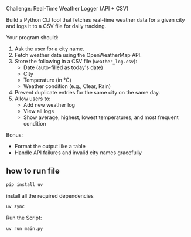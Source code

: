 Challenge: Real-Time Weather Logger (API + CSV)

Build a Python CLI tool that fetches real-time weather data for a given city and logs it to a CSV file for daily tracking.

Your program should:

1. Ask the user for a city name.
2. Fetch weather data using the OpenWeatherMap API.
3. Store the following in a CSV file (`weather_log.csv`):
   - Date (auto-filled as today's date)
   - City
   - Temperature (in °C)
   - Weather condition (e.g., Clear, Rain)
4. Prevent duplicate entries for the same city on the same day.
5. Allow users to:
   - Add new weather log
   - View all logs
   - Show average, highest, lowest temperatures, and most frequent condition

Bonus:

- Format the output like a table
- Handle API failures and invalid city names gracefully

## how to run file

```bash
pip install uv
```

install all the required dependencies

```bash
uv sync
```

Run the Script:

```bash
uv run main.py
```
